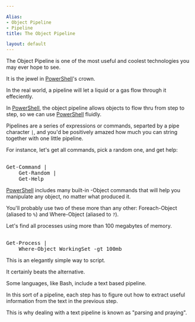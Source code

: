 ```yaml
---

Alias: 
- Object Pipeline
- Pipeline
title: The Object Pipeline

layout: default
---
```


The Object Pipeline is one of the most useful and coolest technologies you may ever hope to see.

It is the jewel in [PowerShell](/PowerShell)'s crown.

In the real world, a pipeline will let a liquid or a gas flow through it effeciently.

In [PowerShell](/PowerShell), the object pipeline allows objects to flow thru from step to step, so we can use [PowerShell](/PowerShell) fluidly.

Pipelines are a series of expressions or commands, separted by a pipe character `|`, and you'd be positively amazed how much you can string together with one little pipeline.

For instance, let's get all commands, pick a random one, and get help:

<pre><br/><span class='Warning'>Get-Command</span>&nbsp;<span class='Magenta'>|</span><br/>&nbsp;&nbsp;&nbsp;&nbsp;<span class='Warning'>Get-Random</span>&nbsp;<span class='Magenta'>|</span><br/>&nbsp;&nbsp;&nbsp;&nbsp;<span class='Warning'>Get-Help</span><br/></pre> 

[PowerShell](/PowerShell) includes many built-in -Object commands that will help you manipulate any object, no matter what produced it.

You'll probably use two of these more than any other:  Foreach-Object (aliased to `%`) and Where-Object (aliased to `?`).

Let's find all processes using more than 100 megabytes of memory.

<pre><br/><span class='Warning'>Get-Process</span>&nbsp;<span class='Magenta'>|</span><br/>&nbsp;&nbsp;&nbsp;&nbsp;<span class='Warning'>Where-Object</span>&nbsp;<span class='Verbose'>WorkingSet</span>&nbsp;<span class='Magenta'>-gt</span>&nbsp;<span class='Output'>100mb</span><br/></pre>


This is an elegantly simple way to script.

It certainly beats the alternative.

Some languages, like Bash, include a text based pipeline.

In this sort of a pipeline, each step has to figure out how to extract useful information from the text in the previous step.

This is why dealing with a text pipeline is known as "parsing and praying".
